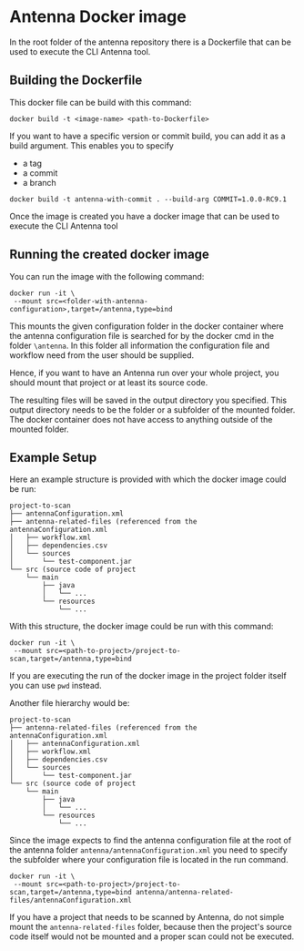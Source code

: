 # Antenna Docker image

In the root folder of the antenna repository there is a Dockerfile that can be used to execute the CLI Antenna tool. 

## Building the Dockerfile

This docker file can be build with this command: 

```
docker build -t <image-name> <path-to-Dockerfile>
```

If you want to have a specific version or commit build, you can add it as a build argument.
This enables you to specify
 - a tag
 - a commit
 - a branch

```
docker build -t antenna-with-commit . --build-arg COMMIT=1.0.0-RC9.1
```

Once the image is created you have a docker image that can be used to execute the CLI Antenna tool

## Running the created docker image

You can run the image with the following command:

```
docker run -it \
 --mount src=<folder-with-antenna-configuration>,target=/antenna,type=bind
```

This mounts the given configuration folder in the docker container where the antenna configuration file 
is searched for by the docker cmd in the folder `\antenna`. In this folder all information the 
configuration file and workflow need from the user should be supplied.

Hence, if you want to have an Antenna run over your whole project, you should mount that project
or at least its source code. 

The resulting files will be saved in the output directory you specified. 
This output directory needs to be the folder or a subfolder of the mounted folder. 
The docker container does not have access to anything outside of the mounted folder.   

## Example Setup

Here an example structure is provided with which the docker image could be run:

```
project-to-scan
├── antennaConfiguration.xml
├── antenna-related-files (referenced from the antennaConfiguration.xml
│   ├── workflow.xml
│   ├── dependencies.csv
│   └── sources
│       └── test-component.jar
└── src (source code of project
    └── main
        ├── java
        │   └── ...
        └── resources
            └── ...
```
With this structure, the docker image could be run with this command:

```
docker run -it \
 --mount src=<path-to-project>/project-to-scan,target=/antenna,type=bind
```

If you are executing the run of the docker image in the project folder itself you can use `pwd` instead.

Another file hierarchy would be:

```
project-to-scan
├── antenna-related-files (referenced from the antennaConfiguration.xml
│   ├── antennaConfiguration.xml
│   ├── workflow.xml
│   ├── dependencies.csv
│   └── sources
│       └── test-component.jar
└── src (source code of project
    └── main
        ├── java
        │   └── ...
        └── resources
            └── ...
```

Since the image expects to find the antenna configuration file at the root of the antenna folder
`antenna/antennaConfiguration.xml` you need to specify the subfolder where your configuration file
is located in the run command. 

```
docker run -it \
 --mount src=<path-to-project>/project-to-scan,target=/antenna,type=bind antenna/antenna-related-files/antennaConfiguration.xml
``` 

If you have a project that needs to be scanned by Antenna, do not simple mount the
`antenna-related-files` folder, because then the project's source code itself would not be mounted
and a proper scan could not be executed.


